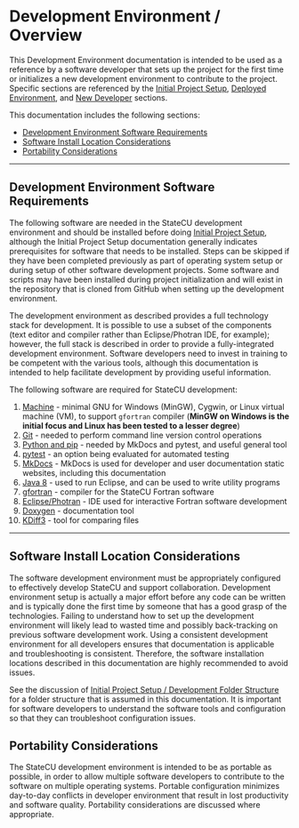 # Development Environment / Overview

This Development Environment documentation is intended to be used as a reference by a software developer that
sets up the project for the first time or initializes a new development environment to contribute to the project.
Specific sections are referenced by the [Initial Project Setup](../project-init/overview.md),
[Deployed Environment](../deployed-env/overview.md), and
[New Developer](../dev-new/overview.md) sections.

This documentation includes the following sections:

* [Development Environment Software Requirements](#development-environment-software-requirements)
* [Software Install Location Considerations](#software-install-location-considerations)
* [Portability Considerations](#portability-considerations)

------------------

## Development Environment Software Requirements

The following software are needed in the StateCU development environment and should be installed before doing [Initial Project Setup](../project-init/overview.md),
although the Initial Project Setup documentation generally indicates prerequisites for software that needs to be installed.
Steps can be skipped if they have been completed previously as part of operating system setup or
during setup of other software development projects.
Some software and scripts may have been installed during project initialization
and will exist in the repository that is cloned from GitHub when setting up the development environment.

The development environment as described provides a full technology stack for development.
It is possible to use a subset of the components (text editor and compiler rather than Eclipse/Photran IDE, for example);
however, the full stack is described in order to provide a fully-integrated development environment.
Software developers need to invest in training to be competent with the various tools,
although this documentation is intended to help facilitate development by providing useful information.

The following software are required for StateCU development:

1. [Machine](machine.md) - minimal GNU for Windows (MinGW), Cygwin, or Linux virtual machine (VM), to support `gfortran` compiler
(**MinGW on Windows is the initial focus and Linux has been tested to a lesser degree**)
2. [Git](git.md) - needed to perform command line version control operations
3. [Python and pip](python.md) - needed by MkDocs and pytest, and useful general tool
4. [pytest](pytest.md) - an option being evaluated for automated testing
5. [MkDocs](mkdocs.md) - MkDocs is used for developer and user documentation static websites, including this documentation
6. [Java 8](java8.md) - used to run Eclipse, and can be used to write utility programs
7. [gfortran](gfortran.md) - compiler for the StateCU Fortran software
8. [Eclipse/Photran](eclipse.md) - IDE used for interactive Fortran software development
9. [Doxygen](doxygen.md) - documentation tool
10. [KDiff3](kdiff3.md) - tool for comparing files

-------------------

## Software Install Location Considerations

The software development environment must be appropriately configured to effectively develop StateCU and support collaboration.
Development environment setup is actually a major effort before any code can be written
and is typically done the first time by someone that has a good grasp of the technologies.
Failing to understand how to set up the development environment will likely lead to wasted time
and possibly back-tracking on previous software development work.
Using a consistent development environment for all developers ensures that documentation is applicable and troubleshooting is consistent.
Therefore, the software installation locations described in this documentation are highly recommended to avoid issues.

See the discussion of [Initial Project Setup / Development Folder Structure](../project-init/overview.md#development-folder-structure)
for a folder structure that is assumed in this documentation.
It is important for software developers to understand the software tools and configuration so that they can troubleshoot configuration issues.

## Portability Considerations

The StateCU development environment is intended to be as portable as possible,
in order to allow multiple software developers to contribute to the software on multiple operating systems.
Portable configuration minimizes day-to-day conflicts in developer environment that result in lost productivity and software quality.
Portability considerations are discussed where appropriate.
